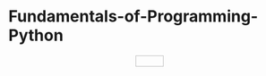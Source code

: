# Fundamentals-of-Programming-Python

<p align="center">
  <img width=50 height=20src="https://www.python.org/static/community_logos/python-logo-master-v3-TM.png">
</p>
